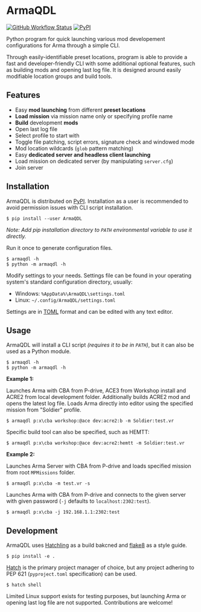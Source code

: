 # ArmaQDL

[![GitHub Workflow Status](https://img.shields.io/github/workflow/status/jonpas/ArmaQDL/Python)](https://github.com/jonpas/ArmaQDL/actions?query=workflow%3A%22Python%22)
[![PyPI](https://img.shields.io/pypi/v/ArmaQDL)](https://pypi.org/project/ArmaQDL)

Python program for quick launching various mod developement configurations for Arma through a simple CLI.

Through easily-identifiable preset locations, program is able to provide a fast and developer-friendly CLI with some additional optional features, such as building mods and opening last log file. It is designed around easily modifiable location groups and build tools.

## Features

- Easy **mod launching** from different **preset locations**
- **Load mission** via mission name only or specifying profile name
- **Build** development **mods**
- Open last log file
- Select profile to start with
- Toggle file patching, script errors, signature check and windowed mode
- Mod location wildcards (`glob` pattern matching)
- Easy **dedicated server and headless client launching**
- Load mission on dedicated server (by manipulating `server.cfg`)
- Join server


## Installation

ArmaQDL is distributed on [PyPI](https://pypi.org/). Installation as a user is recommended to avoid permission issues with CLI script installation.

```
$ pip install --user ArmaQDL
```
_Note: Add pip installation directory to `PATH` environmental variable to use it directly._

Run it once to generate configuration files.

```
$ armaqdl -h
$ python -m armaqdl -h
```

Modify settings to your needs. Settings file can be found in your operating system's standard configuration directory, usually:
- Windows: `%AppData%\ArmaQDL\settings.toml`
- Linux: `~/.config/ArmaQDL/settings.toml`

Settings are in [TOML](https://toml.io/en/) format and can be edited with any text editor.


## Usage

ArmaQDL will install a CLI script _(requires it to be in `PATH`)_, but it can also be used as a Python module.

```
$ armaqdl -h
$ python -m armaqdl -h
```

**Example 1:**

Launches Arma with CBA from P-drive, ACE3 from Workshop install and ACRE2 from local development folder. Additionally builds ACRE2 mod and opens the latest log file. Loads Arma directly into editor using the specified mission from "Soldier" profile.

```
$ armaqdl p:x\cba workshop:@ace dev:acre2:b -m Soldier:test.vr
```

Specific build tool can also be specified, such as HEMTT:
```
$ armaqdl p:x\cba workshop:@ace dev:acre2:hemtt -m Soldier:test.vr
```

**Example 2:**

Launches Arma Server with CBA from P-drive and loads specified mission from root `MPMissions` folder.

```
$ armaqdl p:x\cba -m test.vr -s
```

Launches Arma with CBA from P-drive and connects to the given server with given password (`-j` defaults to `localhost:2302:test`).

```
$ armaqdl p:x\cba -j 192.168.1.1:2302:test
```


## Development

ArmaQDL uses [Hatchling](https://hatch.pypa.io/latest/) as a build bakcned and [flake8](https://flake8.pycqa.org/en/latest/) as a style guide.

```
$ pip install -e .
```

[Hatch](https://hatch.pypa.io/latest/) is the primary project manager of choice, but any project adhering to PEP 621 (`pyproject.toml` specification)  can be used.

```
$ hatch shell
```

Limited Linux support exists for testing purposes, but launching Arma or opening last log file are not supported. Contributions are welcome!
